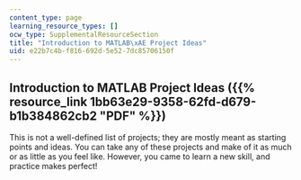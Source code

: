 ```yaml
---
content_type: page
learning_resource_types: []
ocw_type: SupplementalResourceSection
title: "Introduction to MATLAB\xAE Project Ideas"
uid: e22b7c4b-f816-692d-5e52-7dc85706150f
---
```


Introduction to MATLAB Project Ideas ({{% resource_link 1bb63e29-9358-62fd-d679-b1b384862cb2 "PDF" %}})
-------------------------------------------------------------------------------

This is not a well-defined list of projects; they are mostly meant as starting points and ideas. You can take any of these projects and make of it as much or as little as you feel like. However, you came to learn a new skill, and practice makes perfect!